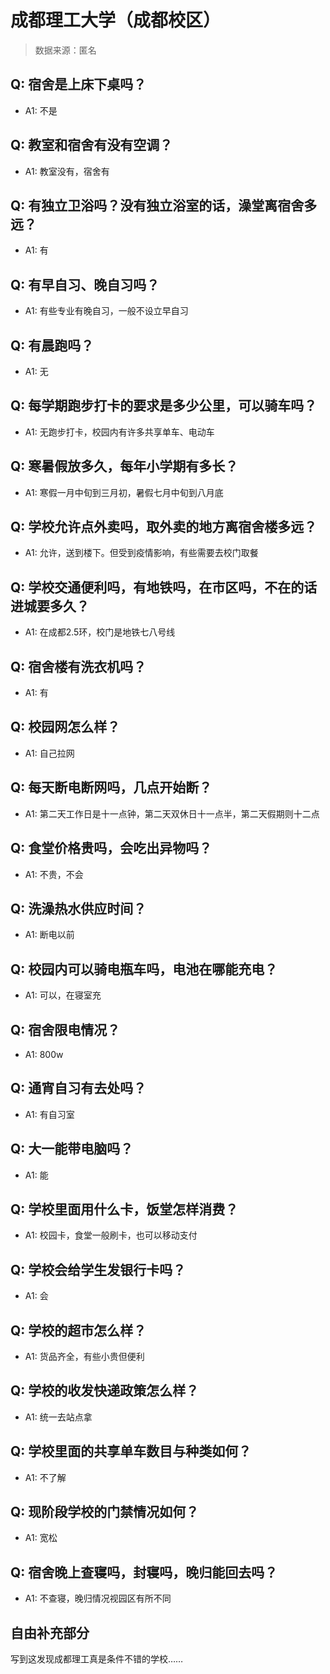 # 成都理工大学（成都校区）

> 数据来源：匿名

## Q: 宿舍是上床下桌吗？

- A1: 不是

## Q: 教室和宿舍有没有空调？

- A1: 教室没有，宿舍有

## Q: 有独立卫浴吗？没有独立浴室的话，澡堂离宿舍多远？

- A1: 有

## Q: 有早自习、晚自习吗？

- A1: 有些专业有晚自习，一般不设立早自习

## Q: 有晨跑吗？

- A1: 无

## Q: 每学期跑步打卡的要求是多少公里，可以骑车吗？

- A1: 无跑步打卡，校园内有许多共享单车、电动车

## Q: 寒暑假放多久，每年小学期有多长？

- A1: 寒假一月中旬到三月初，暑假七月中旬到八月底

## Q: 学校允许点外卖吗，取外卖的地方离宿舍楼多远？

- A1: 允许，送到楼下。但受到疫情影响，有些需要去校门取餐

## Q: 学校交通便利吗，有地铁吗，在市区吗，不在的话进城要多久？

- A1: 在成都2.5环，校门是地铁七八号线

## Q: 宿舍楼有洗衣机吗？

- A1: 有

## Q: 校园网怎么样？

- A1: 自己拉网

## Q: 每天断电断网吗，几点开始断？

- A1: 第二天工作日是十一点钟，第二天双休日十一点半，第二天假期则十二点

## Q: 食堂价格贵吗，会吃出异物吗？

- A1: 不贵，不会

## Q: 洗澡热水供应时间？

- A1: 断电以前

## Q: 校园内可以骑电瓶车吗，电池在哪能充电？

- A1: 可以，在寝室充

## Q: 宿舍限电情况？

- A1: 800w

## Q: 通宵自习有去处吗？

- A1: 有自习室

## Q: 大一能带电脑吗？

- A1: 能

## Q: 学校里面用什么卡，饭堂怎样消费？

- A1: 校园卡，食堂一般刷卡，也可以移动支付

## Q: 学校会给学生发银行卡吗？

- A1: 会

## Q: 学校的超市怎么样？

- A1: 货品齐全，有些小贵但便利

## Q: 学校的收发快递政策怎么样？

- A1: 统一去站点拿

## Q: 学校里面的共享单车数目与种类如何？

- A1: 不了解

## Q: 现阶段学校的门禁情况如何？

- A1: 宽松

## Q: 宿舍晚上查寝吗，封寝吗，晚归能回去吗？

- A1: 不查寝，晚归情况视园区有所不同

## 自由补充部分

写到这发现成都理工真是条件不错的学校……